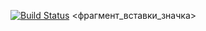 [![Build Status](https://travis-ci.org/grigorii05/lab06.svg?branch=master)](https://travis-ci.org/grigorii05/lab06)
<фрагмент_вставки_значка>
